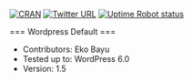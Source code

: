 [![CRAN](https://img.shields.io/cran/l/devtools.svg)]() [![Twitter URL](https://img.shields.io/twitter/url/http/shields.io.svg?style=social)]() [![Uptime Robot status](https://img.shields.io/uptimerobot/status/m778918918-3e92c097147760ee39d02d36.svg)]()

=== Wordpress Default ===

- Contributors: Eko Bayu
- Tested up to: WordPress 6.0
- Version: 1.5
